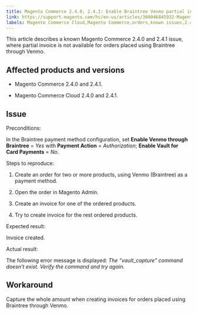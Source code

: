 ```yaml
---
title: Magento Commerce 2.4.0, 2.4.1: Enable Braintree Venmo partial invoice issue
link: https://support.magento.com/hc/en-us/articles/360046845932-Magento-Commerce-2-4-0-2-4-1-Enable-Braintree-Venmo-partial-invoice-issue
labels: Magento Commerce Cloud,Magento Commerce,orders,known issues,2.4.0,Braintree,Venmo,partial invoice,2.4.1
---
```


This article describes a known Magento Commerce 2.4.0 and 2.4.1 issue, where partial invoice is not available for orders placed using Braintree through Venmo.

## Affected products and versions

* Magento Commerce 2.4.0 and 2.4.1.

* Magento Commerce Cloud 2.4.0 and 2.4.1.

## Issue

Preconditions:

In the Braintree payment method configuration, set **Enable Venmo through Braintree** = *Yes* with **Payment Action** = *Authorization*; **Enable Vault for Card Payments** = *No*.

Steps to reproduce:

1. Create an order for two or more products, using Venmo (Braintree) as a payment method.

1. Open the order in Magento Admin.

1. Create an invoice for one of the ordered products.

1. Try to create invoice for the rest ordered products.

Expected result:

Invoice created.

Actual result:

The following error message is displayed: *The "vault\_capture" command doesn't exist. Verify the command and try again.*

## Workaround

Capture the whole amount when creating invoices for orders placed using Braintree through Venmo.


